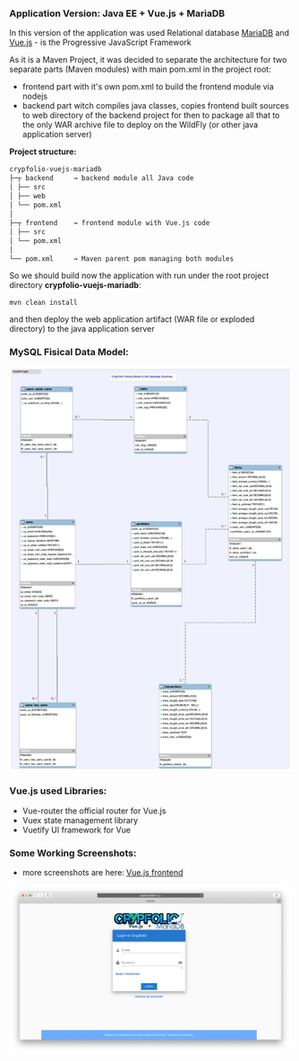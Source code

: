 ### Application Version: Java EE + Vue.js + MariaDB
In this version of the application was used Relational database [MariaDB](https://github.com/MariaDB) and 
[Vue.js](https://github.com/vuejs) - is the Progressive JavaScript Framework
 
As it is a Maven Project,  it was decided to separate the architecture for two separate parts (Maven modules) with 
main pom.xml in the project root:
+ frontend part with it's own pom.xml to build the frontend module via nodejs
+ backend part witch compiles java classes, copies frontend built sources to web directory of the backend project
 for then to package all that to the only WAR archive file to deploy on the WildFly (or other java application server)

**Project structure:**
```
crypfolio-vuejs-mariadb
├─┬ backend     → backend module all Java code
│ ├── src
│ ├── web
│ └── pom.xml
│ 
├─┬ frontend    → frontend module with Vue.js code
│ ├── src
│ └── pom.xml
│ 
└── pom.xml     → Maven parent pom managing both modules
```    

So we should build now the application with run under the root project directory **crypfolio-vuejs-mariadb**:
```
mvn clean install 
```
and then deploy the web application artifact (WAR file or exploded directory)
to the java application server

### MySQL Fisical Data Model:

![Logical Data Model](database/CrypFolio-Fisical_model_ERR_diagram.png)

### Vue.js used Libraries:
* Vue-router the official router for Vue.js
* Vuex state management library
* Vuetify UI framework for Vue

### Some Working Screenshots:

* more screenshots are here: [Vue.js frontend](/crypfolio-vuejs-mongodb/README.md#some-working-screenshots)

![Login Page](../images/login-page-vuejs-mariadb.png)